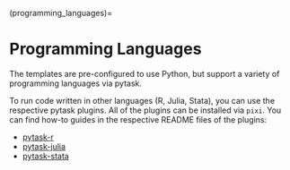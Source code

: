 (programming_languages)=

# Programming Languages

The templates are pre-configured to use Python, but support a variety of programming
languages via pytask.

To run code written in other languages (R, Julia, Stata), you can use the respective
pytask plugins. All of the plugins can be installed via `pixi`. You can find how-to
guides in the respective README files of the plugins:

- [pytask-r](https://github.com/pytask-dev/pytask-r)
- [pytask-julia](https://github.com/pytask-dev/pytask-julia)
- [pytask-stata](https://github.com/pytask-dev/pytask-stata)
